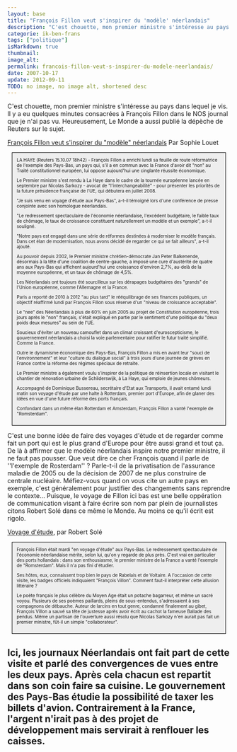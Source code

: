```yaml
---
layout: base
title: "François Fillon veut s'inspirer du 'modèle' néerlandais"
description: "C'est chouette, mon premier ministre s'intéresse au pays dans lequel je vis. Il y a eu quelques minutes consacrées à François Fillon dans le NOS journal que"
categorie: ik-ben-frans
tags: ["politique"]
isMarkdown: true
thumbnail: 
image_alt: 
permalink: francois-fillon-veut-s-inspirer-du-modele-neerlandais/
date: 2007-10-17
update: 2012-09-11
TODO: no image, no image alt, shortened desc
---
```


C'est chouette, mon premier ministre s'intéresse au pays dans lequel je vis. Il y a eu quelques minutes consacrées à François Fillon dans le NOS journal que je n'ai pas vu. Heureusement, Le Monde a aussi publié la dépèche de Reuters sur le sujet.

[François Fillon veut s'inspirer du "modèle" néerlandais](http://www.lemonde.fr/web/depeches/0,14-0,39-32824214@7-37,0.html) Par Sophie Louet
<!-- HTML -->
<div style="border:1px solid black; padding:10px; margin:10px; font-size:10px; background-color:#EEEEEE;">
<!-- / HTML -->
LA HAYE (Reuters 15.10.07 18h42) - François Fillon a enrichi lundi sa feuille de route réformatrice de l'exemple des Pays-Bas, un pays qui, s'il a en commun avec la France d'avoir dit "non" au Traité constitutionnel européen, lui oppose aujourd'hui une cinglante réussite économique.

Le Premier ministre s'est rendu à La Haye dans le cadre de la tournée européenne lancée en septembre par Nicolas Sarkozy - avocat de "l'interchangeabilité" - pour présenter les priorités de la future présidence française de l'UE, qui débutera en juillet 2008.

"Je suis venu en voyage d'étude aux Pays-Bas", a-t-il témoigné lors d'une conférence de presse conjointe avec son homologue néerlandais.

"Le redressement spectaculaire de l'économie néerlandaise, l'excédent budgétaire, le faible taux de chômage, le taux de croissance constituent naturellement un modèle et un exemple", a-t-il souligné.

"Notre pays est engagé dans une série de réformes destinées à moderniser le modèle français. Dans cet élan de modernisation, nous avons décidé de regarder ce qui se fait ailleurs", a-t-il ajouté.

Au pouvoir depuis 2002, le Premier ministre chrétien-démocrate Jan Peter Balkenende, désormais à la tête d'une coalition de centre-gauche, a imposé une cure d'austérité de quatre ans aux Pays-Bas qui affichent aujourd'hui une croissance d'environ 2,7%, au-delà de la moyenne européenne, et un taux de chômage de 4,5%.

Les Néerlandais ont toujours été sourcilleux sur les dérapages budgétaires des "grands" de l'Union européenne, comme l'Allemagne et la France.

Paris a reporté de 2010 à 2012 "au plus tard" le rééquilibrage de ses finances publiques, un objectif réaffirmé lundi par François Fillon sous réserve d'un "niveau de croissance acceptable".

Le "nee" des Néerlandais à plus de 60% en juin 2005 au projet de Constitution européenne, trois jours après le "non" français, s'était expliqué en partie par le sentiment d'une politique du "deux poids deux mesures" au sein de l'UE.

Soucieux d'éviter un nouveau camouflet dans un climat croissant d'euroscepticisme, le gouvernement néerlandais a choisi la voie parlementaire pour ratifier le futur traité simplifié. Comme la France.

Outre le dynamisme économique des Pays-Bas, François Fillon a mis en avant leur "souci de l'environnement" et leur "culture du dialogue social" à trois jours d'une journée de grèves en France contre la réforme des régimes spéciaux de retraite.

Le Premier ministre a également voulu s'inspirer de la politique de réinsertion locale en visitant le chantier de rénovation urbaine de Schilderswijk, à La Haye, qui emploie de jeunes chômeurs.

Accompagné de Dominique Bussereau, secrétaire d'Etat aux Transports, il avait entamé lundi matin son voyage d'étude par une halte à Rotterdam, premier port d'Europe, afin de glaner des idées en vue d'une future réforme des ports français.

Confondant dans un même élan Rotterdam et Amsterdam, François Fillon a vanté l'exemple de "Romsterdam".
<!-- HTML -->
</div>
<!-- / HTML -->

C'est une bonne idée de faire des voyages d'étude et de regarder comme fait un port qui est le plus grand d'Europe pour être aussi grand et tout ça. De là à affirmer que le modèle néerlandais inspire notre premier ministre, il ne faut pas pousser. Que veut dire ce cher François quand il parle de ''l'exemple de Rosterdam'' ? Parle-t-il de la privatisation de l'assurance maladie de 2005 ou de la décision de 2007 de ne plus construire de centrale nucléaire. Méfiez-vous quand on vous cite un autre pays en exemple, c'est généralement pour justifier des changements sans reprendre le contexte... Puisque, le voyage de Fillon ici bas est une belle oppération de communication visant à faire écrire son nom par plein de journalistes citons Robert Solé dans ce même le Monde. Au moins ce qu'il écrit est rigolo.

[Voyage d'étude](http://www.lemonde.fr/web/article/0,1-0@2-3232,36-967546,0.html), par Robert Solé
<!-- HTML -->
<div style="border:1px solid black; padding:10px; margin:10px; font-size:10px; background-color:#EEEEEE;">
<!-- / HTML -->
François Fillon était mardi "en voyage d'étude" aux Pays-Bas. Le redressement spectaculaire de l'économie néerlandaise mérite, selon lui, qu'on y regarde de plus près. C'est vrai en particulier des ports hollandais : dans son enthousiasme, le premier ministre de la France a vanté l'exemple de "Romsterdam". Mais il n'a pas fini d'étudier.

Ses hôtes, eux, connaissent trop bien le pays de Rabelais et de Voltaire. A l'occasion de cette visite, les badges officiels indiquaient "François Villon". Comment faut-il interpréter cette allusion littéraire ?

Le poète français le plus célèbre du Moyen Age était un potache bagarreur, et même un sacré voyou. Plusieurs de ses poèmes paillards, pleins de sous-entendus, s'adressaient à ses compagnons de débauche. Auteur de larcins en tout genre, condamné finalement au gibet, François Villon a sauvé sa tête de justesse après avoir écrit au cachot la fameuse Ballade des pendus. Même un partisan de l'ouverture aussi résolu que Nicolas Sarkozy n'en aurait pas fait un premier ministre, fût-il un simple "collaborateur".
<!-- HTML -->
</div>
<!-- / HTML -->

Ici, les journaux Néerlandais ont fait part de cette visite et parlé des convergences de vues entre les deux pays. Après cela chacun est repartit dans son coin faire sa cuisine. Le gouvernement des Pays-Bas étudie la possibilité de taxer les billets d'avion. Contrairement à la France, l'argent n'irait pas à des projet de développement mais servirait à renflouer les caisses.
---